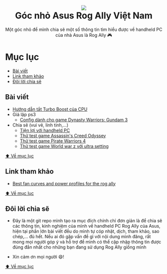 <h1 align="center">
  <img src="https://raw.githubusercontent.com/kytosai/rog-ally-vietnam/main/cover.jpg">
  <br />
  Góc nhỏ Asus Rog Ally Việt Nam
</h1>

<div align="center">
Một góc nhỏ để mình chia sẽ một số thông tin tìm hiểu được về handheld PC của nhà Asus là Rog Ally 🎮
</div>

# Mục lục

- [Bài viết](#bài-viết)
- [Link tham khảo](#link-tham-khảo)
- [Đôi lời chia sẽ](#đôi-lời-chia-sẽ)

## Bài viết

- [Hướng dẫn tắt Turbo Boost của CPU](./bai-viet/huong-dan-tat-turbo-boost-cua-cpu)
- Giả lập ps3
  - [Config dành cho game Dynasty Warriors: Gundam 3](./ps3/game-dynasty-warriors-gundam-3)
- Chia sẽ (vui vẻ, linh tinh,...)
  - [Tiện lợi với handheld PC](./chia-se/tien-loi-voi-handheld-pc)
  - [Thử test game Assassin's Creed Odyssey](./chia-se/thu-test-game-assassin-creed-odyssey)
  - [Thử test game Pirate Warriors 4](./chia-se/thu-test-game-pirate-warriors-4)
  - [Thử test game World war z với ultra setting](./chia-se/thu-test-game-world-war-z-voi-ultra-setting)
  
[⬆️ Về mục lục](#mục-lục)

## Link tham khảo

- [Best fan curves and power profiles for the rog ally](https://allyguide.com/software/best-fan-curves-and-power-profiles-for-the-rog-ally)

[⬆️ Về mục lục](#mục-lục)

## Đôi lời chia sẽ

- Đây là một git repo mình tạo ra mục đích chính chỉ đơn giản là để chia sẽ các thông tin, kinh nghiệm của mình về handheld PC Rog Ally của Asus, hiện tại phần lớn bài viết đều do mình tự cóp nhặt, dịch, tham khảo, sao chép,... đủ hết. Nếu ai đó gặp vấn đề gì với nội dung mình đăng, rất mong mọi người góp ý và hỗ trợ để mình có thể cập nhập thông tin được đúng đắn nhất cho những bạn đang sử dụng Rog Ally giống mình

- Xin cảm ơn mọi người 😄!

[⬆️ Về mục lục](#mục-lục)